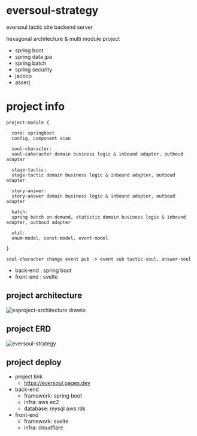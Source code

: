 # eversoul-strategy


eversoul tactic site backend server

hexagonal architecture & multi module project

  - spring boot
  - spring data jpa
  - spring batch
  - spring security
  - jacoco
  - asserj

# project info
  ```
  project-module { 
  
    core: springboot 
    config, component scan
    
    soul-character: 
    soul-caharacter domain business logic & inbound adapter, outboud adapter
    
    stage-tactic: 
    stage-tactic domain business logic & inbound adapter, outboud adapter
    
    story-answer: 
    story-answer domain business logic & inbound adapter, outboud adapter
    
    batch: 
    spring batch on-demand, statistic domain business logic & inbound adapter, outboud adapter
    
    util: 
    enum-model, const-model, event-model
    
  }
  
  soul-character change event pub -> event sub tactic-soul, answer-soul 
  ```


  - back-end : spring boot
  - front-end : svelte

## project architecture

![esproject-architecture drawio](https://user-images.githubusercontent.com/95848796/216316351-6f213c6f-2966-4239-8266-f3f6fca9aedc.png)


## project ERD
![eversoul-strategy](https://user-images.githubusercontent.com/95848796/216323175-946efe3e-728c-4d90-abb9-849c55e289a1.png)



## project deploy
  - project link
    - https://eversoul.pages.dev
  - back-end
    - framework: spring boot
    - infra: aws ec2
    - database: mysql aws rds
  - front-end
    - framework: svelte
    - infra: cloudflare

